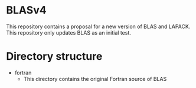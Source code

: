 # BLASv4

This repository contains a proposal for a new version of BLAS and LAPACK. This repository only updates BLAS as an initial test.

# Directory structure

- fortran
   - This directory contains the original Fortran source of BLAS
